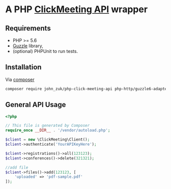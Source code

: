 A PHP [ClickMeeting API](https://dev.clickmeeting.com/api-doc/) wrapper
==============

Requirements
------------

* PHP >= 5.6
* [Guzzle](https://github.com/guzzle/guzzle) library,
* (optional) PHPUnit to run tests.

Installation
------------
Via [composer](https://getcomposer.org)

```bash
composer require john_zuk/php-click-meeting-api php-http/guzzle6-adapter
```


General API Usage
-----------------

```php
<?php

// This file is generated by Composer
require_once __DIR__ . '/vendor/autoload.php';

$client = new \ClickMeeting\Client();
$client->authenticate('YourAPIKeyHere');

$client->registrations()->all(123123);
$client->conferences()->delete(321321);

//add file
$client->files()->add(123123, [
    'uploaded' => 'pdf-sample.pdf'
]);
```
